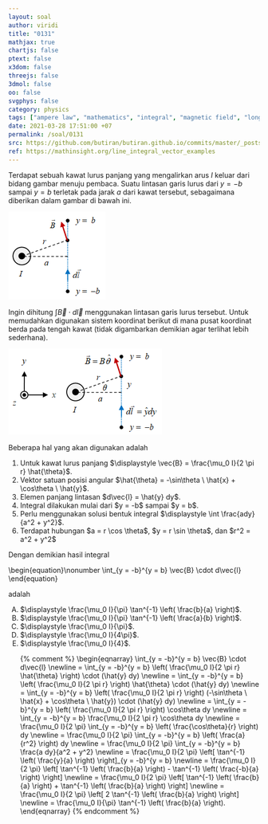 ```yaml
---
layout: soal
author: viridi
title: "0131"
mathjax: true
chartjs: false
ptext: false
x3dom: false
threejs: false
3dmol: false
oo: false
svgphys: false
category: physics
tags: ["ampere law", "mathematics", "integral", "magnetic field", "long wire", "line integral", "fi1202", "2020-1"]
date: 2021-03-28 17:51:00 +07
permalink: /soal/0131
src: https://github.com/butiran/butiran.github.io/commits/master/_posts/soal/12/2021-03-28-line-integral-b-long-wire.md
ref: https://mathinsight.org/line_integral_vector_examples
---
```

Terdapat sebuah kawat lurus panjang yang mengalirkan arus $I$ keluar dari bidang gambar menuju pembaca. Suatu lintasan garis lurus dari $y = -b$ sampai $y = b$ terletak pada jarak $a$ dari kawat tersebut, sebagaimana diberikan dalam gambar di bawah ini.

![](/assets/img/soal/13/0131a.png)

Ingin dihitung $\int \vec{B} \cdot d\vec{l}$ menggunakan lintasan garis lurus tersebut. Untuk memudahkan digunakan sistem koordinat berikut di mana pusat koordinat berda pada tengah kawat (tidak digambarkan demikian agar terlihat lebih sederhana).

![](/assets/img/soal/13/0131b.png)

Beberapa hal yang akan digunakan adalah

<ol>
<li>Untuk kawat lurus panjang $\displaystyle \vec{B} = \frac{\mu_0 I}{2 \pi r} \hat{\theta}$.</li>
<li>Vektor satuan posisi angular $\hat{\theta} = -\sin\theta \ \hat{x} + \cos\theta \ \hat{y}$.</li>
<li>Elemen panjang lintasan $d\vec{l} = \hat{y} dy$.</li>
<li>Integral dilakukan mulai dari $y = -b$ sampai $y = b$.</li>
<li>Perlu menggunakan solusi bentuk integral $\displaystyle \int \frac{ady}{a^2 + y^2}$.</li>
<li>Terdapat hubungan $a = r \cos \theta$, $y = r \sin \theta$, dan $r^2 = a^2 + y^2$</li>
</ol>

Dengan demikian hasil integral

\begin{equation}\nonumber
\int_{y = -b}^{y = b} \vec{B} \cdot d\vec{l}
\end{equation}

adalah

<ol type="A">
<li>$\displaystyle \frac{\mu_0 I}{\pi} \tan^{-1} \left( \frac{b}{a} \right)$.
<li>$\displaystyle \frac{\mu_0 I}{\pi} \tan^{-1} \left( \frac{a}{b} \right)$.
<li>$\displaystyle \frac{\mu_0 I}{\pi}$.
<li>$\displaystyle \frac{\mu_0 I}{4\pi}$.
<li>$\displaystyle \frac{\mu_0 I}{4}$.

{% comment %}
\begin{eqnarray}
\int_{y = -b}^{y = b} \vec{B} \cdot d\vec{l} \newline
= \int_{y = -b}^{y = b} \left( \frac{\mu_0 I}{2 \pi r} \hat{\theta} \right) \cdot (\hat{y} dy) \newline
= \int_{y = -b}^{y = b} \left( \frac{\mu_0 I}{2 \pi r} \right) \hat{\theta} \cdot (\hat{y} dy) \newline
= \int_{y = -b}^{y = b} \left( \frac{\mu_0 I}{2 \pi r} \right) (-\sin\theta \ \hat{x} + \cos\theta \ \hat{y}) \cdot (\hat{y} dy) \newline
= \int_{y = -b}^{y = b} \left( \frac{\mu_0 I}{2 \pi r} \right) \cos\theta dy \newline
= \int_{y = -b}^{y = b} \frac{\mu_0 I}{2 \pi r} \cos\theta dy \newline
= \frac{\mu_0 I}{2 \pi} \int_{y = -b}^{y = b} \left( \frac{\cos\theta}{r} \right) dy \newline
= \frac{\mu_0 I}{2 \pi} \int_{y = -b}^{y = b} \left( \frac{a}{r^2} \right) dy \newline
= \frac{\mu_0 I}{2 \pi} \int_{y = -b}^{y = b} \frac{a dy}{a^2 + y^2} \newline
= \frac{\mu_0 I}{2 \pi} \left[ \tan^{-1} \left( \frac{y}{a} \right) \right]_{y = -b}^{y = b} \newline
= \frac{\mu_0 I}{2 \pi} \left[ \tan^{-1} \left( \frac{b}{a} \right) - \tan^{-1} \left( \frac{-b}{a} \right) \right] \newline
= \frac{\mu_0 I}{2 \pi} \left[ \tan^{-1} \left( \frac{b}{a} \right) + \tan^{-1} \left( \frac{b}{a} \right) \right] \newline
= \frac{\mu_0 I}{2 \pi} \left[ 2 \tan^{-1} \left( \frac{b}{a} \right) \right] \newline
= \frac{\mu_0 I}{\pi} \tan^{-1} \left( \frac{b}{a} \right).
\end{eqnarray}
{% endcomment %}
